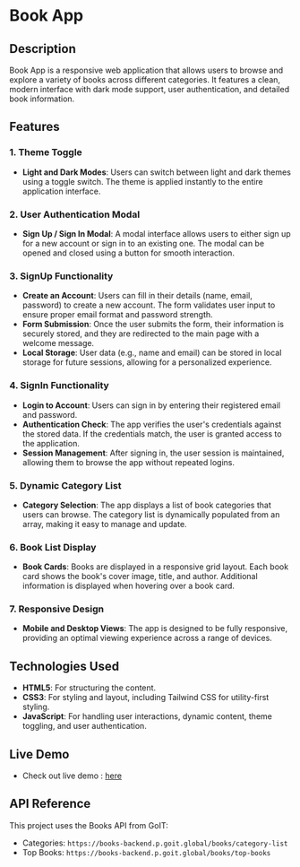 # Book App

## Description

Book App is a responsive web application that allows users to browse and explore a variety of books across different categories. It features a clean, modern interface with dark mode support, user authentication, and detailed book information.

## Features

### 1. Theme Toggle

- **Light and Dark Modes**: Users can switch between light and dark themes using a toggle switch. The theme is applied instantly to the entire application interface.

### 2. User Authentication Modal

- **Sign Up / Sign In Modal**: A modal interface allows users to either sign up for a new account or sign in to an existing one. The modal can be opened and closed using a button for smooth interaction.

### 3. SignUp Functionality

- **Create an Account**: Users can fill in their details (name, email, password) to create a new account. The form validates user input to ensure proper email format and password strength.
- **Form Submission**: Once the user submits the form, their information is securely stored, and they are redirected to the main page with a welcome message.
- **Local Storage**: User data (e.g., name and email) can be stored in local storage for future sessions, allowing for a personalized experience.

### 4. SignIn Functionality

- **Login to Account**: Users can sign in by entering their registered email and password.
- **Authentication Check**: The app verifies the user's credentials against the stored data. If the credentials match, the user is granted access to the application.
- **Session Management**: After signing in, the user session is maintained, allowing them to browse the app without repeated logins.

### 5. Dynamic Category List

- **Category Selection**: The app displays a list of book categories that users can browse. The category list is dynamically populated from an array, making it easy to manage and update.

### 6. Book List Display

- **Book Cards**: Books are displayed in a responsive grid layout. Each book card shows the book's cover image, title, and author. Additional information is displayed when hovering over a book card.

### 7. Responsive Design

- **Mobile and Desktop Views**: The app is designed to be fully responsive, providing an optimal viewing experience across a range of devices.

## Technologies Used

- **HTML5**: For structuring the content.
- **CSS3**: For styling and layout, including Tailwind CSS for utility-first styling.
- **JavaScript**: For handling user interactions, dynamic content, theme toggling, and user authentication.

## Live Demo

- Check out live demo : [here]()

## API Reference

This project uses the Books API from GoIT:

- Categories: `https://books-backend.p.goit.global/books/category-list`
- Top Books: `https://books-backend.p.goit.global/books/top-books`

